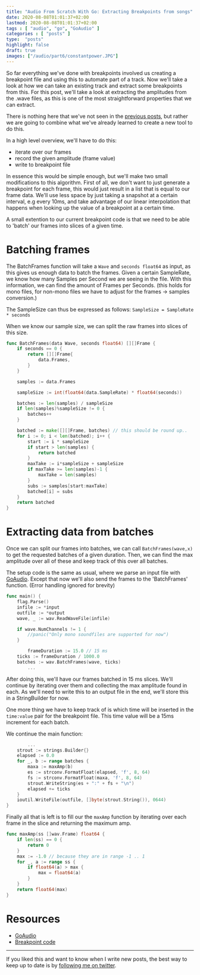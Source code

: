 ```yaml
---
title: "Audio From Scratch With Go: Extracting Breakpoints from songs"
date: 2020-08-08T01:01:37+02:00
lastmod: 2020-08-08T01:01:37+02:00
tags : [ "audio", "go", "GoAudio" ]
categories : [ "posts" ]
type:  "posts"
highlight: false
draft: true
images: ["/audio/part6/constantpower.JPG"]
---
```


So far everything we've done with breakpoints involved us creating a breakpoint file and using this
to automate part of a track. Now we'll take a look at how we can take an existing track and extract
some breakpoints from this. For this post, we'll take a look at extracting the amplitudes from the
.wave files, as this is one of the most straightforward properties that we can extract.

There is nothing here that we've not seen in the [previous
posts](https://dylanmeeus.github.io/tags/goaudio/), but rather we are going to combine what we've
already learned to create a new tool to do this. 

In a high level overview, we'll have to do this:

- iterate over our frames
- record the given amplitude (frame value)
- write to breakpoint file

In essence this would be simple enough, but we'll make two small modifications to this 
algorithm. First of all, we don't want to just generate a breakpoint for each frame, this would just
result in a list that is equal to our frame data. We'll use less space by just taking a snapshot at
a certain interval, e.g every 10ms, and take advantage of
our linear interpolation that happens when looking up the value of a breakpoint at a certain time. 

A small extention to our current breakpoint code is that we need to be able to 'batch' our frames
into slices of a given time. 

# Batching frames

The BatchFrames function will take a `Wave` and `seconds float64` as input, as this gives us enough
data to batch the frames. Given a certain SampleRate, we know how many Samples per Second we are
seeing in the file. With this information, we can find the amount of Frames per Seconds. (this holds
for mono files, for non-mono files we have to adjust for the frames -> samples conversion.)

The SampleSize can thus be expressed as follows: `SampleSize = SampleRate * seconds`

When we know our sample size, we can split the raw frames into slices of this size.

```go
func BatchFrames(data Wave, seconds float64) [][]Frame {
	if seconds == 0 {
		return [][]Frame{
			data.Frames,
		}
	}

	samples := data.Frames

	sampleSize := int(float64(data.SampleRate) * float64(seconds))

	batches := len(samples) / sampleSize
	if len(samples)%sampleSize != 0 {
		batches++
	}

	batched := make([][]Frame, batches) // this should be round up..
	for i := 0; i < len(batched); i++ {
		start := i * sampleSize
		if start > len(samples) {
			return batched
		}
		maxTake := i*sampleSize + sampleSize
		if maxTake >= len(samples)-1 {
			maxTake = len(samples)
		}
		subs := samples[start:maxTake]
		batched[i] = subs
	}
	return batched
}
```

# Extracting data from batches

Once we can split our frames into batches, we can call `BatchFrames(wave,x)` to get the requested
batches of a given duration. Then, we can find the max amplitude over all of these and keep
track of this over all batches.


The setup code is the same as usual, where we parse an input file with
[GoAudio](https://github.com/DylanMeeus/GoAudio). Except that now we'll also send the frames to the
'BatchFrames' function. (Error handling ignored for brevity)


```go
func main() {
	flag.Parse()
	infile := *input
	outfile := *output
	wave, _ := wav.ReadWaveFile(infile)

	if wave.NumChannels != 1 {
		//panic("Only mono soundfiles are supported for now")
	}

        frameDuration := 15.0 // 15 ms
	ticks := frameDuration / 1000.0
	batches := wav.BatchFrames(wave, ticks)
        ...
```

After doing this, we'll have our frames batched in 15 ms slices. We'll continue by iterating over
them and collecting the max amplitude found in each. As we'll need to write this to an output file
in the end, we'll store this in a StringBuilder for now.

One more thing we have to keep track of is which time will be inserted in the `time:value` pair for
the breakpoint file. This time value will be a 15ms increment for each batch.

We continue the main function:
```go
        ...
	strout := strings.Builder{}
	elapsed := 0.0
	for _, b := range batches {
		maxa := maxAmp(b)
		es := strconv.FormatFloat(elapsed, 'f', 8, 64)
		fs := strconv.FormatFloat(maxa, 'f', 8, 64)
		strout.WriteString(es + ":" + fs + "\n")
		elapsed += ticks
	}
	ioutil.WriteFile(outfile, []byte(strout.String()), 0644)
}
```

Finally all that is left is to fill our the `maxAmp` function by iterating over each frame in the
slice and returning the maximum amp.

```go
func maxAmp(ss []wav.Frame) float64 {
	if len(ss) == 0 {
		return 0
	}
	max := -1.0 // because they are in range -1 .. 1
	for _, a := range ss {
		if float64(a) > max {
			max = float64(a)
		}
	}
	return float64(max)
}
```

# Resources

- [GoAudio](https://github.com/DylanMeeus/GoAudio)
- [Breakpoint code](https://github.com/DylanMeeus/GoAudio/blob/master/breakpoint/breakpoint.go)

------

If you liked this and want to know when I write new posts, the best way to keep up to date is by [following me on
twitter](https://twitter.com/DylanMeeus).
